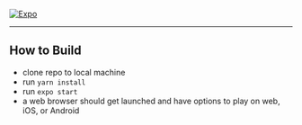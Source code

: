 <!-- Banner Image -->

[![Expo](/.style/header.png)](https://crossyroad.netlify.com/)


---

## How to Build
- clone repo to local machine
- run ``` yarn install ```
- run ``` expo start ```
- a web browser should get launched and have options to play on web, iOS, or Android
